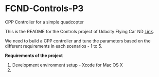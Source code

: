 # FCND-Controls-P3
CPP Controller for a simple quadcopter

This is the README for the Controls project of Udacity Flying Car ND [Link](https://github.com/udacity/FCND-Controls-CPP).

We need to build a CPP controller and tune the parameters based on the different requirements in each scenarios - 1 to 5.

**Requirements of the project**
1. Development environment setup - Xcode for Mac OS X
2. 
